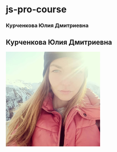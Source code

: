 # js-pro-course
### Курченкова Юлия Дмитриевна
## Курченкова Юлия Дмитриевна
![yuliya-kurchenkova](i.jpg)
